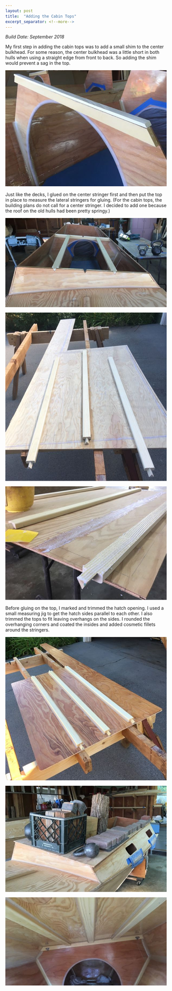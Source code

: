 ```yaml
---
layout: post
title:  "Adding the Cabin Tops"
excerpt_separator: <!--more-->
---
```


*Build Date: September 2018*

My first step in adding the cabin tops was to add a small shim to the center bulkhead. For some reason, the center bulkhead was a little short in both hulls when using a straight edge from front to back. So adding the shim would prevent a sag in the top.

<!--more-->

![Shimming the Center Bulkhead](/assets/images/cabin-2-shim.jpg)

Just like the decks, I glued on the center stringer first and then put the top in place to measure the lateral stringers for gluing. (For the cabin tops, the building plans do not call for a center stringer. I decided to add one because the roof on the old hulls had been pretty springy.)

![Fitting Stringers](/assets/images/cabin-2-stringers-1.jpg)

![Fitting Lateral Stringers](/assets/images/cabin-2-stringers-2.jpg)

![Gluing Stringers](/assets/images/cabin-2-stringers-3.jpg)

Before gluing on the top, I marked and trimmed the hatch opening. I used a small measuring jig to get the hatch sides parallel to each other. I also trimmed the tops to fit leaving overhangs on the sides. I rounded the overhanging corners and coated the insides and added cosmetic fillets around the stringers.

![Top Ready to Glue](/assets/images/cabin-2-coated.jpg)

![Gluing on the Top](/assets/images/cabin-2-gluing.jpg)

![Inter View When Done](/assets/images/cabin-2-done.jpg)
